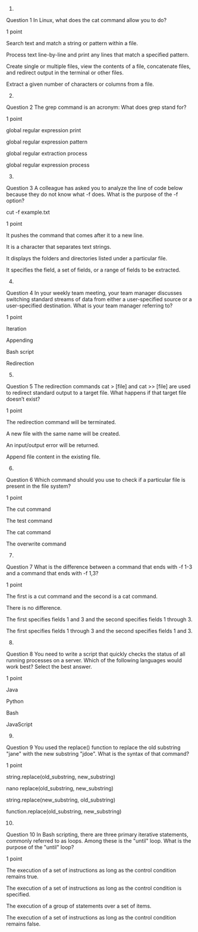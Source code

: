 1.
Question 1
In Linux, what does the cat command allow you to do?

1 point

Search text and match a string or pattern within a file. 


Process text line-by-line and print any lines that match a specified pattern.


Create single or multiple files, view the contents of a file, concatenate files, and redirect output in the terminal or other files.


Extract a given number of characters or columns from a file. 

2.
Question 2
The grep command is an acronym: What does grep stand for? 

1 point

global regular expression print


global regular expression pattern 


global regular extraction process 


global regular expression process

3.
Question 3
A colleague has asked you to analyze the line of code below because they do not know what -f does. What is the purpose of the -f option? 

cut -f example.txt

1 point

It pushes the command that comes after it to a new line.


It is a character that separates text strings.


It displays the folders and directories listed under a particular file.


It specifies the field, a set of fields, or a range of fields to be extracted.

4.
Question 4
In your weekly team meeting, your team manager discusses switching standard streams of data from either a user-specified source or a user-specified destination. What is your team manager referring to? 

1 point

Iteration


Appending


Bash script


Redirection

5.
Question 5
The redirection commands cat > [file] and cat >> [file] are used to redirect standard output to a target file. What happens if that target file doesn’t exist?

1 point

The redirection command will be terminated. 


A new file with the same name will be created.


An input/output error will be returned.


Append file content in the existing file.

6.
Question 6
Which command should you use to check if a particular file is present in the file system?

1 point

The cut command


The test command


The cat command


The overwrite command

7.
Question 7
What is the difference between a command that ends with -f 1-3 and a command that ends with -f 1,3?

1 point

The first is a cut command and the second is a cat command.


There is no difference.


The first specifies fields 1 and 3 and the second specifies fields 1 through 3.


The first specifies fields 1 through 3 and the second specifies fields 1 and 3. 

8.
Question 8
You need to write a script that quickly checks the status of all running processes on a server. Which of the following languages would work best? Select the best answer. 

1 point

Java


Python


Bash


JavaScript

9.
Question 9
You used the replace() function to replace the old substring "jane" with the new substring "jdoe". What is the syntax of that command?

1 point

string.replace(old_substring, new_substring)


nano replace(old_substring, new_substring)


string.replace(new_substring, old_substring)


function.replace(old_substring, new_substring)

10.
Question 10
In Bash scripting, there are three primary iterative statements, commonly referred to as loops. Among these is the "until" loop. What is the purpose of the "until" loop?

1 point

The execution of a set of instructions as long as the control condition remains true.


The execution of a set of instructions as long as the control condition is specified.


The execution of a group of statements over a set of items. 


The execution of a set of instructions as long as the control condition remains false.